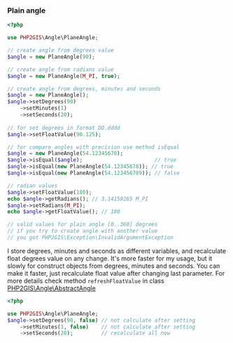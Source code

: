 ### Plain angle

```php
<?php

use PHP2GIS\Angle\PlaneAngle;

// create angle from degrees value
$angle = new PlaneAngle(90);

// create angle from radians value
$angle = new PlaneAngle(M_PI, true);

// create angle from degrees, minutes and seconds
$angle = new PlaneAngle();
$angle->setDegrees(90)
    ->setMinutes(1)
    ->setSeconds(20);
    
// for set degrees in format DD.dddd
$angle->setFloatValue(90.125);

// for compare angles with precision use method isEqual
$angle = new PlaneAngle(54.12345678);
$angle->isEqual($angle);                       // true
$angle->isEqual(new PlaneAngle(54.12345678)); // true
$angle->isEqual(new PlaneAngle(54.123456789)); // false

// radian values
$angle->setFloatValue(180);
echo $angle->getRadians(); // 3.14159265 M_PI
$angle->setRadians(M_PI);
echo $angle->getFloatValue(); // 180

// valid values for plain angle [0..360] degrees
// if you try to create angle with another value 
// you got PHP2GIS\Exception\InvalidArgumentException
```

I store degrees, minutes and seconds as different variables, and recalculate float degrees value on any change.
It's more faster for my usage, but it slowly for construct objects from degrees, minutes and seconds.
You can make it faster, just recalculate float value after changing last parameter.
For more details check method `refreshFloatValue` in class [PHP2GIS\Angle\AbstractAngle](../src/PHP2GIS/Angle/AbstractAngle.php)

```php
<?php

use PHP2GIS\Angle\PlaneAngle;
$angle->setDegrees(90, false) // not calculate after setting
    ->setMinutes(1, false)    // not calculate after setting
    ->setSeconds(20);         // recalculate all now
```
